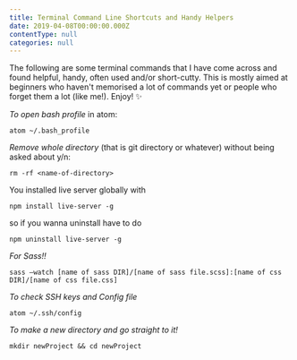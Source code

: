 ```yaml
---
title: Terminal Command Line Shortcuts and Handy Helpers
date: 2019-04-08T00:00:00.000Z
contentType: null
categories: null
---
```


The following are some terminal commands that I have come across and found helpful, handy, often used and/or short-cutty. This is mostly aimed at beginners who haven't memorised a lot of commands yet or people who forget them a lot (like me!). Enjoy! ✨

*To open bash profile* in atom:
```
atom ~/.bash_profile
```

*Remove whole directory* (that is git directory or whatever) without being asked about y/n:
```
rm -rf <name-of-directory>
```

You installed live server globally with 
```
npm install live-server -g
``` 
so if you wanna uninstall have to do 

```
npm uninstall live-server -g
```

*For Sass!!*
```
sass —watch [name of sass DIR]/[name of sass file.scss]:[name of css DIR]/[name of css file.css]
```

*To check SSH keys and Config file*
```
atom ~/.ssh/config
```

*To make a new directory and go straight to it!*
```
mkdir newProject && cd newProject
```
